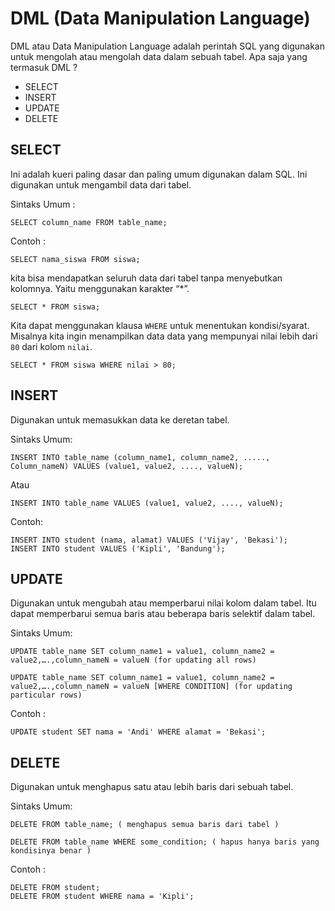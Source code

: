 # DML (Data Manipulation Language)

DML atau Data Manipulation Language adalah perintah SQL yang digunakan untuk mengolah atau mengolah data dalam sebuah tabel. Apa saja yang termasuk DML ?

- SELECT
- INSERT
- UPDATE
- DELETE

## SELECT

Ini adalah kueri paling dasar dan paling umum digunakan dalam SQL. Ini digunakan untuk mengambil data dari tabel.

Sintaks Umum :
```
SELECT column_name FROM table_name;
```
Contoh :
```
SELECT nama_siswa FROM siswa;
```
kita bisa mendapatkan seluruh data dari tabel tanpa menyebutkan kolomnya. Yaitu menggunakan karakter “*”.
```
SELECT * FROM siswa;
```

Kita dapat menggunakan klausa `WHERE` untuk menentukan kondisi/syarat. Misalnya kita ingin menampilkan data data yang mempunyai nilai lebih dari `80` dari kolom `nilai`.

```
SELECT * FROM siswa WHERE nilai > 80;
```

## INSERT

Digunakan untuk memasukkan data ke deretan tabel.

Sintaks Umum:
```
INSERT INTO table_name (column_name1, column_name2, ....., Column_nameN) VALUES (value1, value2, ...., valueN);
```
Atau
```
INSERT INTO table_name VALUES (value1, value2, ...., valueN);
```

Contoh:
```
INSERT INTO student (nama, alamat) VALUES ('Vijay', 'Bekasi');
INSERT INTO student VALUES ('Kipli', 'Bandung');
```

## UPDATE

Digunakan untuk mengubah atau memperbarui nilai kolom dalam tabel. Itu dapat memperbarui semua baris atau beberapa baris selektif dalam tabel.

Sintaks Umum:
```
UPDATE table_name SET column_name1 = value1, column_name2 = value2,….,column_nameN = valueN (for updating all rows)

UPDATE table_name SET column_name1 = value1, column_name2 = value2,….,column_nameN = valueN [WHERE CONDITION] (for updating particular rows)
```

Contoh :
```
UPDATE student SET nama = 'Andi' WHERE alamat = 'Bekasi';
```

## DELETE

Digunakan untuk menghapus satu atau lebih baris dari sebuah tabel.

Sintaks Umum:
```
DELETE FROM table_name; ( menghapus semua baris dari tabel )

DELETE FROM table_name WHERE some_condition; ( hapus hanya baris yang kondisinya benar )
```
Contoh :

```
DELETE FROM student;
DELETE FROM student WHERE nama = 'Kipli';
```